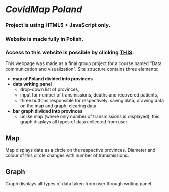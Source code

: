# *CovidMap Poland*

### **Project is using HTML5 + JavaScript only.**
### **Website is made fully in Polish.**
### **Access to this website is possible by clicking [THIS](https://dawiddoj.github.io/covidmap/).** 

This webpage was made as a final group project for a course named "Data communication and visualization".
Site structure contains three elements:
* **map of Poland divided into provinces**
* **data writing panel**
    * drop-down list of provinces,
    * input for number of transmissions, deaths and recovered patients,
    * three buttons responsible for respectively: saving data; drawing data on the map and graph; clearing data.
* **bar graph divided into provinces**
    * unlike map (where only number of transmissions is displayed), this graph displays all types of data collected from user.

## Map
Map displays data as a circle on the respective provinces. Diameter and colour of this circle changes with number of transmissions.

## Graph
Graph displays all types of data taken from user through writing panel.
